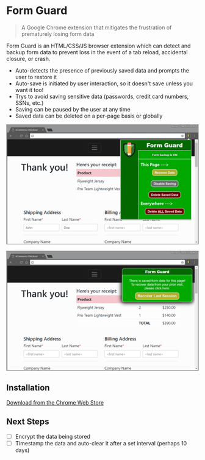 # Form Guard
> A Google Chrome extension that mitigates the frustration of prematurely losing form data

Form Guard is an HTML/CSS/JS browser extension which can detect and backup form data to prevent loss in the event of a tab reload, accidental closure, or crash.

* Auto-detects the presence of previously saved data and prompts the user to restore it
* Auto-save is initiated by user interaction, so it doesn't save unless you want it too!
* Trys to avoid saving sensitive data (passwords, credit card numbers, SSNs, etc.)
* Saving can be paused by the user at any time
* Saved data can be deleted on a per-page basis or globally

![](images/screenshot-1.png)

![](images/screenshot-2.png)

## Installation

[Download from the Chrome Web Store](http://)

## Next Steps

- [ ] Encrypt the data being stored
- [ ] Timestamp the data and auto-clear it after a set interval (perhaps 10 days)